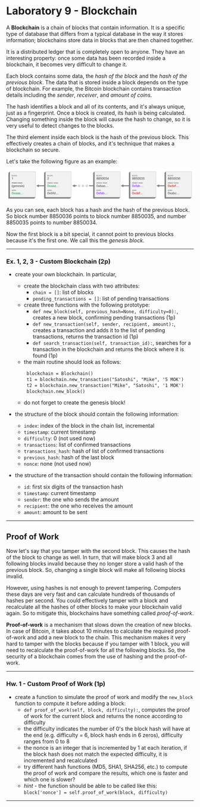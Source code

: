 # Laboratory 9 - Blockchain

A **Blockchain** is a chain of blocks that contain information. It is a specific type of database that differs from a typical database in the way it stores information; blockchains store data in blocks that are then chained together.

It is a distributed ledger that is completely open to anyone. They have an interesting property: once some data has been recorded inside a blockchain, it becomes very difficult to change it.

Each block contains some data, the _hash of the block_ and the _hash of the previous block_. The data that is stored inside a block depends on the type of blockchain. For example, the Bitcoin blockchain contains transaction details including the _sender_, _receiver_, and _amount of coins_.

The hash identifies a block and all of its contents, and it's always unique, just as a fingerprint. Once a block is created, its hash is being calculated. Changing something inside the block will cause the hash to change, so it is very useful to detect changes to the blocks.

The third element inside each block is the hash of the previous block. This effectively creates a chain of blocks, and it's technique that makes a blockchain so secure.

Let's take the following figure as an example:

![img/chain.png](img/chain.png)

As you can see, each block has a hash and the hash of the previous block. So block number 8850036 points to block number 8850035, and number 8850035 points to number 8850034.

Now the first block is a bit special, it cannot point to previous blocks because it's the first one. We call this the _genesis block_.

---

### Ex. 1, 2, 3 - Custom Blockchain (2p)

* create your own blockchain. In particular,
    * create the blockchain class with two attributes:
        * ```chain = []```: list of blocks
        * ```pending_transactions = []```: list of pending transactions
    * create three functions with the following prototype:
        * ```def new_block(self, previous_hash=None, difficulty=0):```, creates a new block, confirming pending transactions (1p)
        * ```def new_transaction(self, sender, recipient, amount):```, creates a transaction and adds it to the list of pending transactions, returns the transaction id (1p)
        * ```def search_transaction(self, transaction_id):```, searches for a transaction in the blockchain and returns the block where it is found (1p)
    * the main routine should look as follows:
         ```
          blockchain = Blockchain()
          t1 = blockchain.new_transaction("Satoshi", "Mike", '5 MOK')
          t2 = blockchain.new_transaction("Mike", "Satoshi", '1 MOK')
          blockchain.new_block()
         ```
    * do not forget to create the genesis block!


* the structure of the block should contain the following information:
    * ```index```: index of the block in the chain list, incremental
    * ```timestamp```: current timestamp
    * ```difficulty```: 0 (not used now)
    * ```transactions```: list of confirmed transactions
    * ```transactions_hash```: hash of list of confirmed transactions
    * ```previous_hash```: hash of the last block
    * ```nonce```: none (not used now)


* the structure of the transaction should contain the following information:
    * ```id```: first six digits of the transaction hash
    * ```timestamp```: current timestamp
    * ```sender```: the one who sends the amount
    * ```recipient```: the one who receives the amount
    * ```amount```: amount to be sent

---

## Proof of Work

Now let's say that you tamper with the second block. This causes the hash of the block to change as well. In turn, that will make block 3 and all following blocks invalid because they no longer store a valid hash of the previous block. So, changing a single block will make all following blocks invalid.

However, using hashes is not enough to prevent tampering. Computers these days are very fast and can calculate hundreds of thousands of hashes per second. You could effectively tamper with a block and recalculate all the hashes of other blocks to make your blockchain valid again. So to mitigate this, blockchains have something called _proof-of-work_.

**Proof-of-work** is a mechanism that slows down the creation of new blocks. In case of Bitcoin, it takes about 10 minutes to calculate the required proof-of-work and add a new block to the chain. This mechanism makes it very hard to tamper with the blocks because if you tamper with 1 block, you will need to recalculate the proof-of-work for all the following blocks. So, the security of a blockchain comes from the use of hashing and the proof-of-work.

---

### Hw. 1 - Custom Proof of Work (1p)

* create a function to simulate the proof of work and modify the ```new_block``` function to compute it before adding a block:
    * ```def proof_of_work(self, block, difficulty):```, computes the proof of work for the current block and returns the nonce according to difficulty
    * the difficulty indicates the number of 0's the block hash will have at the end (e.g. difficulty = 6, block hash ends in 6 zeros), difficulty ranges from 0 to 8
    * the nonce is an integer that is incremented by 1 at each iteration, if the block hash does not match the expected difficulty, it is incremented and recalculated
    * try different hash functions (MD5, SHA1, SHA256, etc.) to compute the proof of work and compare the results, which one is faster and which one is slower?
    * _hint_ - the function should be able to be called like this: ```block['nonce'] = self.proof_of_work(block, difficulty)```

---
